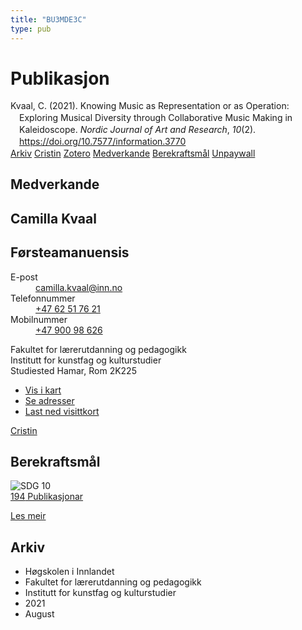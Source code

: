 ```yaml
---
title: "BU3MDE3C"
type: pub
---
```

<h1>Publikasjon</h1>
<article id="csl-bib-container-BU3MDE3C" class="csl-bib-container">
  <div class="csl-bib-body" style="line-height: 1.35; padding-left: 1em; text-indent:-1em;">
  <div class="csl-entry">Kvaal, C. (2021). Knowing Music as Representation or as Operation: Exploring Musical Diversity through Collaborative Music Making in Kaleidoscope. <i>Nordic Journal of Art and Research</i>, <i>10</i>(2). <a href="https://doi.org/10.7577/information.3770">https://doi.org/10.7577/information.3770</a></div>
</div>
  <div class="csl-bib-buttons">
    <a href="#taxonomy-article-BU3MDE3C" class="csl-bib-button">Arkiv</a>
    <a href alt="Cristin URL" class="csl-bib-button">Cristin</a>
    <a href alt="Zotero URL" class="csl-bib-button">Zotero</a>
    <a href="#contributors-article-BU3MDE3C" class="csl-bib-button">Medverkande</a>
    <a href="#sdg-article-BU3MDE3C" class="csl-bib-button">Berekraftsmål</a>
    <a href="https://journals.oslomet.no/index.php/information/article/download/3770/3958" class="csl-bib-button">Unpaywall</a>
  </div>
  <div id="csl-bib-meta-container-BU3MDE3C"></div>
</article>
<div id="csl-bib-meta-BU3MDE3C" class="csl-bib-meta">
  <article id="contributors-article-BU3MDE3C" class="contributors-article">
    <h1>Medverkande</h1>
    <div class="personas">
<div class="vrtx-hinn-person-card">
<div class="photo">
<i class="lar la-user-circle missing-person"></i>
</div>
<div class="info">
<hgroup><h1>Camilla Kvaal</h1>
<h2>Førsteamanuensis</h2>
</hgroup><dl>
<dt>E-post</dt>
<dd>
<a href="mailto:camilla.kvaal@inn.no">camilla.kvaal@inn.no</a>
</dd>
<dt>Telefonnummer</dt>
<dd><a href="tel:+4762517621">
+47 62 51 76 21
</a></dd>
<dt>Mobilnummer</dt>
<dd><a href="tel:+4790098626">
+47 900 98 626
</a></dd>
</dl>
<p>
Fakultet for lærerutdanning og pedagogikk<br>
Institutt for kunstfag og kulturstudier<br>
Studiested Hamar,
Rom 2K225
</p>
<ul class="vrtx-hinn-links">
<li><a href="https://www.google.com/maps?q=60.79677,11.07479">Vis i kart</a></li>
<li><a href="https://www.inn.no/finn-en-ansatt/camilla-kvaal.html#vrtx-hinn-addresses">Se adresser</a></li>
<li><a href="https://www.inn.no/finn-en-ansatt/camilla-kvaal.html?vrtx=vcf">Last ned visittkort</a></li>
</ul>
</div>
</div>
<a href="https://app.cristin.no/persons/show.jsf?id=590199" alt="Cristin URL" class="personas-cristin">Cristin</a>
</div>
  </article>
  <article id="sdg-article-BU3MDE3C" class="sdg-article">
    <h1>Berekraftsmål</h1>
    <div class="sdg-container"><div id="sdg10" class="sdg">
<img src="{{< params subfolder >}}images/sdg/sdg10_no.png" class="image" alt="SDG 10">
<div class="sdg-overlay">
<a href="{{< params subfolder >}}no/archive/?sdg=10#archive" class="sdg-publication-count"><span>194</span> Publikasjonar</a>
<p><a href="https://www.fn.no/om-fn/fns-baerekraftsmaal/mindre-ulikhet?lang=nno-NO" class="sdg-read-more">Les meir</a></p>
</div>
</div></div>
  </article>
  <article id="taxonomy-article-BU3MDE3C" class="taxonomy-article">
    <h1>Arkiv</h1>
    <ul>
      <li>Høgskolen i Innlandet</li>
      <li>Fakultet for lærerutdanning og pedagogikk</li>
      <li>Institutt for kunstfag og kulturstudier</li>
      <li>2021</li>
      <li>August</li>
    </ul>
  </article>
</div>
